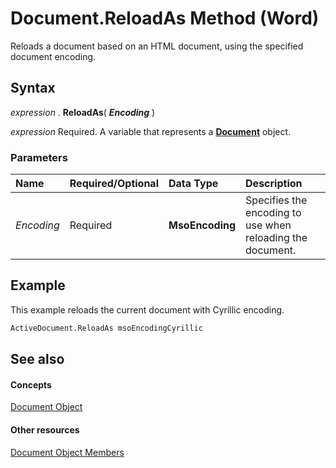 
# Document.ReloadAs Method (Word)

Reloads a document based on an HTML document, using the specified document encoding.


## Syntax

 _expression_ . **ReloadAs**( **_Encoding_** )

 _expression_ Required. A variable that represents a **[Document](8d83487a-2345-a036-a916-971c9db5b7fb.md)** object.


### Parameters



|**Name**|**Required/Optional**|**Data Type**|**Description**|
|:-----|:-----|:-----|:-----|
| _Encoding_|Required| **MsoEncoding**|Specifies the encoding to use when reloading the document.|

## Example

This example reloads the current document with Cyrillic encoding.


```vb
ActiveDocument.ReloadAs msoEncodingCyrillic
```


## See also


#### Concepts


[Document Object](8d83487a-2345-a036-a916-971c9db5b7fb.md)
#### Other resources


[Document Object Members](fc9ab457-0888-f917-3d52-387168ac23b9.md)
